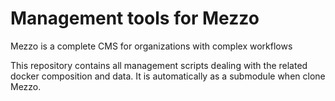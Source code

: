 # Management tools for Mezzo

Mezzo is a complete CMS for organizations with complex workflows

This repository contains all management scripts dealing with the related docker composition and data. It is automatically as a submodule when clone Mezzo.
